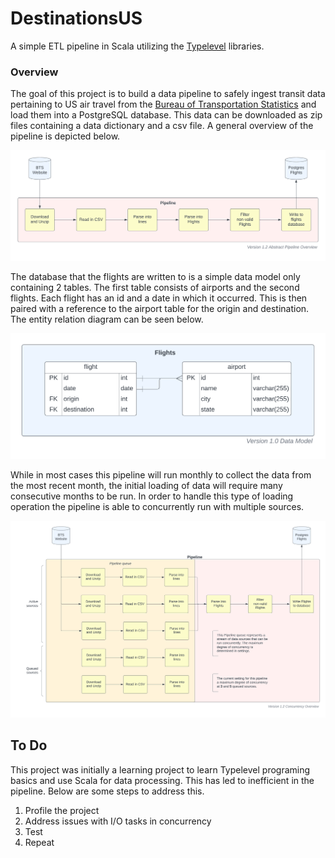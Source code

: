# DestinationsUS
A simple ETL pipeline in Scala utilizing the [Typelevel](https://typelevel.org) libraries.

### Overview

The goal of this project is to build a data pipeline to safely ingest transit data pertaining to US air travel from the [Bureau of Transportation Statistics](https://transtats.bts.gov) and load them into a PostgreSQL database. This data can be downloaded as zip files containing a data dictionary and a csv file. A general overview of the pipeline is depicted below.

![abstract dataflow diagram](resources/documentation/pipeline_overview_diagram.png)

The database that the flights are written to is a simple data model only containing 2 tables. The first table consists of airports and the second flights. Each flight has an id and a date in which it occurred. This is then paired with a reference to the airport table for the origin and destination. The entity relation diagram can be seen below.

![erd](resources/documentation/erd.png)

While in most cases this pipeline will run monthly to collect the data from the most recent month, the initial loading of data will require many consecutive months to be run. In order to handle this type of loading operation the pipeline is able to concurrently run with multiple sources.

![concurrency_diagram](resources/documentation/concurrency_diagram.png)

## To Do
This project was initially a learning project to learn Typelevel programing basics and use Scala for data processing. This has led to inefficient in the pipeline. Below are some steps to address this.
1. Profile the project
2. Address issues with I/O tasks in concurrency
3. Test
4. Repeat